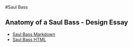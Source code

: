 #Saul Bass

Anatomy of a Saul Bass - Design Essay
----------------
- [Saul Bass Markdown](https://taramcallister.github.io/saulbass/markdown)
- [Saul Bass HTML](https://taramcallister.github.io/saulbass/index)

